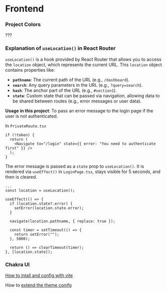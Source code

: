# Frontend

### Project Colors

???

### Explanation of `useLocation()` in React Router

`useLocation()` is a hook provided by React Router that allows you to access the `location` object, which represents the current URL.
This `location` object contains properties like:

- **`pathname`**: The current path of the URL (e.g., `/dashboard`).
- **`search`**: Any query parameters in the URL (e.g., `?query=search`).
- **`hash`**: The anchor part of the URL (e.g., `#section1`).
- **`state`**: Custom state that can be passed via navigation, allowing data to be shared between routes (e.g., error messages or user data).

**Usage in this project**: To pass an error message to the login page if the user is not authenticated.

In `PrivateRoute.tsx`

```tsx
if (!token) {
  return (
    <Navigate to="/login" state={{ error: "You need to authenticate first" }} />
  );
}
```

The error message is passed as a `state` prop to `useLocation()`. It is rendered via `useEffect()` in `LoginPage.tsx`, stays visible for 5 seconds, and then is cleared.

```tsx
...
const location = useLocation();

useEffect(() => {
  if (location.state?.error) {
    setError(location.state.error);
  }

  navigate(location.pathname, { replace: true });

  const timer = setTimeout(() => {
    return setError("");
  }, 5000);

  return () => clearTimeout(timer);
}, [location.state]);
```

### Chakra UI

[How to intall and config with vite](https://www.chakra-ui.com/docs/get-started/frameworks/vite)

How to [extend the theme conifg](https://www.chakra-ui.com/docs/theming/customization/overview)